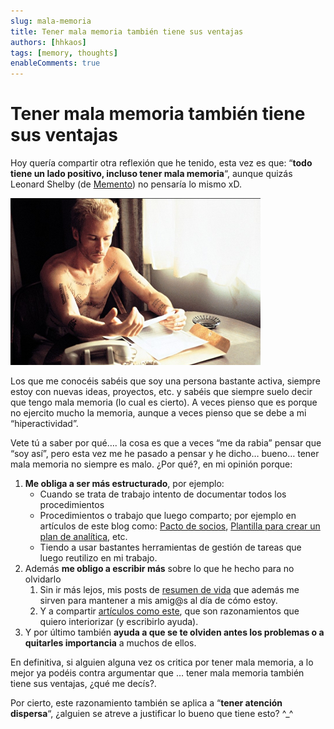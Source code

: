 ```yaml
---
slug: mala-memoria
title: Tener mala memoria también tiene sus ventajas
authors: [hhkaos]
tags: [memory, thoughts]
enableComments: true 
---
```


# Tener mala memoria también tiene sus ventajas

Hoy quería compartir otra reflexión que he tenido, esta vez es que: “**todo tiene un lado positivo, incluso tener mala memoria**“, aunque quizás Leonard Shelby (de [Memento](https://web.archive.org/web/20150419185718/http://en.wikipedia.org/wiki/Memento_(film))) no pensaría lo mismo xD.

![](./memento.png)

Los que me conocéis sabéis que soy una persona bastante activa, siempre estoy con nuevas ideas, proyectos, etc. y sabéis que siempre suelo decir que tengo mala memoria (lo cual es cierto). A veces pienso que es porque no ejercito mucho la memoria, aunque a veces pienso que se debe a mi “hiperactividad”.

Vete tú a saber por qué…. la cosa es que a veces “me da rabia” pensar que “soy así”, pero esta vez me he pasado a pensar y he dicho… bueno… tener mala memoria no siempre es malo. ¿Por qué?, en mi opinión porque:

1.  **Me obliga a ser más estructurado**, por ejemplo:
    -   Cuando se trata de trabajo intento de documentar todos los procedimientos
    -   Procedimientos o trabajo que luego comparto; por ejemplo en artículos de este blog como: [Pacto de socios](https://web.archive.org/web/20150419185718/http://www.rauljimenez.info/blog/2014/04/06/pacto-de-socios/), [Plantilla para crear un plan de analítica](https://web.archive.org/web/20150419185718/http://www.rauljimenez.info/blog/2014/01/06/plantilla-para-crear-un-plan-de-analitica/), etc.
    -   Tiendo a usar bastantes herramientas de gestión de tareas que luego reutilizo en mi trabajo.
2.  Además **me obligo a escribir más** sobre lo que he hecho para no olvidarlo
    1.  Sin ir más lejos, mis posts de [resumen de vida](https://web.archive.org/web/20150419185718/http://www.rauljimenez.info/blog/category/sobre-mi/) que además me sirven para mantener a mis amig@s al día de cómo estoy.
    2.  Y a compartir [artículos como este](https://web.archive.org/web/20150419185718/http://www.rauljimenez.info/blog/2013/12/08/el-trabajo-perfecto/), que son razonamientos que quiero interiorizar (y escribirlo ayuda).
3.  Y por último también **ayuda a que se te olviden antes los problemas o a quitarles importancia** a muchos de ellos.

En definitiva, si alguien alguna vez os critica por tener mala memoria, a lo mejor ya podéis contra argumentar que … tener mala memoria también tiene sus ventajas, ¿qué me decís?.

Por cierto, este razonamiento también se aplica a “**tener atención dispersa**“, ¿alguien se atreve a justificar lo bueno que tiene esto? ^_^